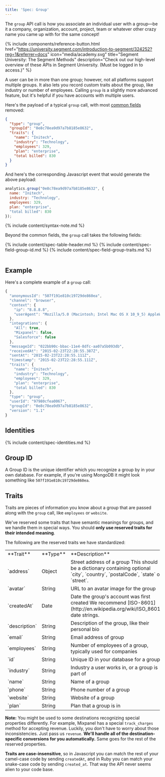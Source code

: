 ```yaml
---
title: 'Spec: Group'
---
```


The `group` API call is how you associate an individual user with a group—be it a company, organization, account, project, team or whatever other crazy name you came up with for the same concept!

{% include components/reference-button.html href="https://university.segment.com/introduction-to-segment/324252?reg=1&referrer=docs" icon="media/academy.svg" title="Segment University: The Segment Methods" description="Check out our high-level overview of these APIs in Segment University. (Must be logged in to access.)" %}

A user can be in more than one group; however, not all platforms support multiple groups. It also lets you record custom traits about the group, like industry or number of employees.  Calling `group` is a slightly more advanced feature, but it's helpful if you have accounts with multiple users.

Here's the payload of a typical `group` call, with most [common fields](/docs/connections/spec/common/) removed:

```json
{
  "type": "group",
  "groupId": "0e8c78ea9d97a7b8185e8632",
  "traits": {
    "name": "Initech",
    "industry": "Technology",
    "employees": 329,
    "plan": "enterprise",
    "total billed": 830
  }
}
```

And here's the corresponding Javascript event that would generate the above payload:

```js
analytics.group("0e8c78ea9d97a7b8185e8632", {
  name: "Initech",
  industry: "Technology",
  employees: 329,
  plan: "enterprise",
  "total billed": 830
});
```
{% include content/syntax-note.md %}

Beyond the common fields, the `group` call takes the following fields:

<table>
  {% include content/spec-table-header.md %}
  {% include content/spec-field-group-id.md %}
  {% include content/spec-field-group-traits.md %}
</table>


## Example

Here's a complete example of a `group` call:

```js
{
  "anonymousId": "507f191e810c19729de860ea",
  "channel": "browser",
  "context": {
    "ip": "8.8.8.8",
    "userAgent": "Mozilla/5.0 (Macintosh; Intel Mac OS X 10_9_5) AppleWebKit/537.36 (KHTML, like Gecko) Chrome/40.0.2214.115 Safari/537.36"
  },
  "integrations": {
    "All": true,
    "Mixpanel": false,
    "Salesforce": false
  },
  "messageId": "022bb90c-bbac-11e4-8dfc-aa07a5b093db",
  "receivedAt": "2015-02-23T22:28:55.387Z",
  "sentAt": "2015-02-23T22:28:55.111Z",
  "timestamp": "2015-02-23T22:28:55.111Z",
  "traits": {
    "name": "Initech",
    "industry": "Technology",
    "employees": 329,
    "plan": "enterprise",
    "total billed": 830
  },
  "type": "group",
  "userId": "97980cfea0067",
  "groupId": "0e8c78ea9d97a7b8185e8632",
  "version": "1.1"
}
```

## Identities

{% include content/spec-identities.md %}

## Group ID

A Group ID is the unique identifier which you recognize a group by in your own database. For example, if you're using MongoDB it might look something like `507f191e810c19729de860ea`.


## Traits

Traits are pieces of information you know about a group that are passed along with the `group` call, like `employees` or `website`.

We've reserved some traits that have semantic meanings for groups, and we handle them in special ways. You should **only use reserved traits for their intended meaning**.

The following are the reserved traits we have standardized:

<table>
  <tr>
    <td>**Trait**</td>
    <td>**Type**</td>
    <td>**Description**</td>
  </tr>
  <tr>
    <td>`address`</td>
    <td>Object</td>
    <td>Street address of a group
      This should be a dictionary containing optional `city`, `country`, `postalCode`, `state` or `street`.</td>
  </tr>
  <tr>
    <td>`avatar`</td>
    <td>String</td>
    <td>URL to an avatar image for the group</td>
  </tr>
  <tr>
    <td>`createdAt`</td>
    <td>Date</td>
    <td>Date the group's account was first created
    We recommend [ISO-8601](http://en.wikipedia.org/wiki/ISO_8601) date strings.</td>
  </tr>
  <tr>
    <td>`description`</td>
    <td>String</td>
    <td>Description of the group, like their personal bio</td>
  </tr>
  <tr>
    <td>`email`</td>
    <td>String</td>
    <td>Email address of group</td>
  </tr>
  <tr>
    <td>`employees`</td>
    <td>String</td>
    <td>Number of employees of a group, typically used for companies</td>
  </tr>
  <tr>
    <td>`id`</td>
    <td>String</td>
    <td>Unique ID in your database for a group</td>
  </tr>
  <tr>
    <td>`industry`</td>
    <td>String</td>
    <td>Industry a user works in, or a group is part of</td>
  </tr>
  <tr>
    <td>`name`</td>
    <td>String</td>
    <td>Name of a group</td>
  </tr>
  <tr>
    <td>`phone`</td>
    <td>String</td>
    <td>Phone number of a group</td>
  </tr>
  <tr>
    <td>`website`</td>
    <td>String</td>
    <td>Website of a group</td>
  </tr>
  <tr>
    <td>`plan`</td>
    <td>String</td>
    <td>Plan that a group is in</td>
  </tr>
</table>

**Note:** You might be used to some destinations recognizing special properties differently. For example, Mixpanel has a special `track_charges` method for accepting revenue. Luckily, you don't have to worry about those inconsistencies. Just pass us `revenue`.  **We'll handle all of the destination-specific conversions for you automatically.** Same goes for the rest of the reserved properties.

**Traits are case-insensitive**, so in Javascript you can match the rest of your camel-case code by sending `createdAt`, and in Ruby you can match your snake-case code by sending `created_at`. That way the API never seems alien to your code base.
